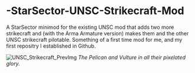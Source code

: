 # -StarSector-UNSC-Strikecraft-Mod
A StarSector minimod for the existing UNSC mod that adds two more strikecraft and (with the Arma Armature version) makes them and the other UNSC strikecraft pilotable.
Something of a first time mod for me, and my first repositry I established in Github.

![UNSC_Strikecraft_PrevImg](https://i.imgur.com/reHfIDa.png)
*The Pelican and Vulture in all their pixelated glory.*
